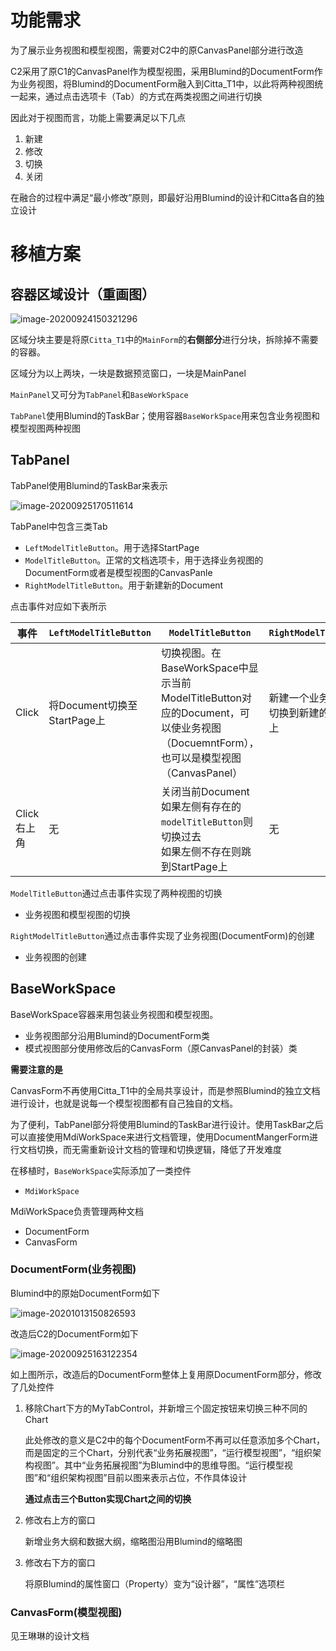 # 功能需求

为了展示业务视图和模型视图，需要对C2中的原CanvasPanel部分进行改造

C2采用了原C1的CanvasPanel作为模型视图，采用Blumind的DocumentForm作为业务视图，将Blumind的DocumentForm融入到Citta_T1中，以此将两种视图统一起来，通过点击选项卡（Tab）的方式在两类视图之间进行切换

因此对于视图而言，功能上需要满足以下几点

1. 新建
2. 修改
3. 切换
4. 关闭

在融合的过程中满足“最小修改”原则，即最好沿用Blumind的设计和Citta各自的独立设计

# 移植方案

## 容器区域设计（重画图）

![image-20200924150321296](窗口融合设计/image-20200924150321296.png)

区域分块主要是将原`Citta_T1`中的`MainForm`的**右侧部分**进行分块，拆除掉不需要的容器。

区域分为以上两块，一块是数据预览窗口，一块是MainPanel

`MainPanel`又可分为`TabPanel`和`BaseWorkSpace`

`TabPanel`使用Blumind的TaskBar；使用容器`BaseWorkSpace`用来包含业务视图和模型视图两种视图

## TabPanel

TabPanel使用Blumind的TaskBar来表示

![image-20200925170511614](窗口融合设计/image-20200925170511614.png)

TabPanel中包含三类Tab

- `LeftModelTitleButton`。用于选择StartPage
- `ModelTitleButton`。正常的文档选项卡，用于选择业务视图的DocumentForm或者是模型视图的CanvasPanle
- `RightModelTitleButton`。用于新建新的Document

点击事件对应如下表所示

| 事件        | `LeftModelTitleButton`      | `ModelTitleButton`                                           | `RightModelTitleButton`                    |
| ----------- | --------------------------- | ------------------------------------------------------------ | ------------------------------------------ |
| Click       | 将Document切换至StartPage上 | 切换视图。在BaseWorkSpace中显示当前ModelTitleButton对应的Document，可以使业务视图（DocuemntForm），也可以是模型视图（CanvasPanel） | 新建一个业务视图<br>切换到新建的业务视图上 |
| Click右上角 | 无                          | 关闭当前Document<br>如果左侧有存在的`modelTitleButton`则切换过去<br>如果左侧不存在则跳到StartPage上 | 无                                         |



`ModelTitleButton`通过点击事件实现了两种视图的切换

- 业务视图和模型视图的切换

`RightModelTitleButton`通过点击事件实现了业务视图(DocumentForm)的创建

- 业务视图的创建



## BaseWorkSpace

BaseWorkSpace容器来用包装业务视图和模型视图。

- 业务视图部分沿用Blumind的DocumentForm类
- 模式视图部分使用修改后的CanvasForm（原CanvasPanel的封装）类

**需要注意的是**

CanvasForm不再使用Citta_T1中的全局共享设计，而是参照Blumind的独立文档进行设计，也就是说每一个模型视图都有自己独自的文档。

为了便利，TabPanel部分将使用Blumind的TaskBar进行设计。使用TaskBar之后可以直接使用MdiWorkSpace来进行文档管理，使用DocumentMangerForm进行文档切换，而无需重新设计文档的管理和切换逻辑，降低了开发难度

在移植时，`BaseWorkSpace`实际添加了一类控件

- `MdiWorkSpace`

MdiWorkSpace负责管理两种文档

- DocumentForm
- CanvasForm

### DocumentForm(业务视图)

Blumind中的原始DocumentForm如下

![image-20201013150826593](窗口融合设计/image-20201013150826593.png)



改造后C2的DocumentForm如下

![image-20200925163122354](窗口融合设计/image-20200925163122354.png)



如上图所示，改造后的DocumentForm整体上复用原DocumentForm部分，修改了几处控件

1. 移除Chart下方的MyTabControl，并新增三个固定按钮来切换三种不同的Chart

   此处修改的意义是C2中的每个DocumentForm不再可以任意添加多个Chart，而是固定的三个Chart，分别代表“业务拓展视图”，“运行模型视图”，“组织架构视图”。其中“业务拓展视图”为Blumind中的思维导图。“运行模型视图”和“组织架构视图”目前以图来表示占位，不作具体设计

   **通过点击三个Button实现Chart之间的切换**

2. 修改右上方的窗口

   新增业务大纲和数据大纲，缩略图沿用Blumind的缩略图

3. 修改右下方的窗口

   将原Blumind的属性窗口（Property）变为“设计器”，“属性”选项栏

   

### CanvasForm(模型视图)

见王琳琳的设计文档




